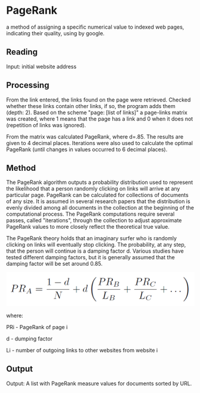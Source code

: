 # PageRank

 a method of assigning a specific numerical value to indexed web pages, indicating their quality, using by google.

## Reading

Input: initial website address

## Processing

From the link entered, the links found on the page were retrieved. Checked whether these links contain other links, if so, the program adds them (depth: 2). Based on the scheme "page: [list of links]" a page-links matrix was created, where 1 means that the page has a link and 0 when it does not (repetition of links was ignored).  

From the matrix was calculated PageRank, where d=.85. The results are given to 4 decimal places. Iterations were also used to calculate the optimal PageRank (until changes in values occurred to 6 decimal places).


## Method

The PageRank algorithm outputs a probability distribution used to represent the likelihood that a person randomly clicking on links will arrive at any particular page. PageRank can be calculated for collections of documents of any size. It is assumed in several research papers that the distribution is evenly divided among all documents in the collection at the beginning of the computational process. The PageRank computations require several passes, called "iterations", through the collection to adjust approximate PageRank values to more closely reflect the theoretical true value.

The PageRank theory holds that an imaginary surfer who is randomly clicking on links will eventually stop clicking. The probability, at any step, that the person will continue is a damping factor d. Various studies have tested different damping factors, but it is generally assumed that the damping factor will be set around 0.85.

![cos](PageRank.PNG)

where:

PRi - PageRank of page i

d - dumping factor
 
Li - number of outgoing links to other websites from website i
## Output

Output: A list with PageRank measure values for documents sorted by URL.








